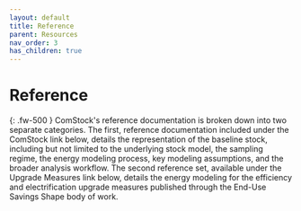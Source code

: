 ```yaml
---
layout: default
title: Reference
parent: Resources
nav_order: 3
has_children: true
---
```


# Reference
{: .fw-500 }
ComStock's reference documentation is broken down into two separate categories. The first, reference documentation included under the ComStock link below, details the representation of the baseline stock, including but not limited to the underlying stock model, the sampling regime, the energy modeling process, key modeling assumptions, and the broader analysis workflow. The second reference set, available under the Upgrade Measures link below, details the energy modeling for the efficiency and electrification upgrade measures published through the End-Use Savings Shape body of work.
